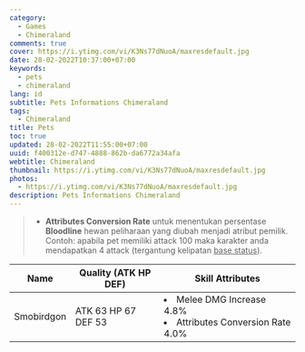 ```yaml
---
category:
  - Games
  - Chimeraland
comments: true
cover: https://i.ytimg.com/vi/K3Ns77dNuoA/maxresdefault.jpg
date: 28-02-2022T10:37:00+07:00
keywords:
  - pets
  - chimeraland
lang: id
subtitle: Pets Informations Chimeraland
tags:
  - Chimeraland
title: Pets
toc: true
updated: 28-02-2022T11:55:00+07:00
uuid: f400312e-d747-4888-862b-da6772a34afa
webtitle: Chimeraland
thumbnail: https://i.ytimg.com/vi/K3Ns77dNuoA/maxresdefault.jpg
photos:
  - https://i.ytimg.com/vi/K3Ns77dNuoA/maxresdefault.jpg
description: Pets Informations Chimeraland
---
```


<blockquote>
  <ul>
    <li>
      <b>Attributes Conversion Rate</b> untuk menentukan persentase <b>Bloodline</b> hewan peliharaan yang diubah
      menjadi atribut pemilik. Contoh: apabila pet memiliki attack 100 maka karakter anda mendapatkan 4 attack
      (tergantung kelipatan <u>base status</u>).
    </li>
  </ul>
</blockquote>

<table id="pet-tree">
  <thead>
    <tr>
      <th>Name</th>
      <th>Quality (ATK HP DEF)</th>
      <th>Skill Attributes</th>
    </tr>
  </thead>
  <tbody>
    <tr>
      <td>Smobirdgon</td>
      <td>ATK 63 HP 67 DEF 53</td>
      <td>
        <li>Melee DMG Increase 4.8%</li>
        <li>Attributes Conversion Rate 4.0%</li>
      </td>
    </tr>
  </tbody>
</table>

<link rel="stylesheet" href="https://cdn.datatables.net/1.11.4/css/jquery.dataTables.min.css" />
<script src="https://code.jquery.com/jquery-3.5.1.js"></script>
<script src="https://cdn.datatables.net/1.11.4/js/jquery.dataTables.min.js"></script>
<script>
  document.addEventListener("DOMContentLoaded", function () {
    let table = new DataTable("table#pet-tree", {
      ajax: function (d, cb) {
        fetch("https://backend.webmanajemen.com/chimeraland/pets.php?json")
          .then((response) => response.json())
          .then((data) => {
            /**
             * @type {string[][]}
             **/
            const items = data.data;
            for (let i = 0; i < items.length; i++) {
              const item = items[i];
              console.log(item);
              //const attr = item.attr
            }
            return cb(data);
          });
      },
      columns: [{ data: "name" }, { data: "qty" }, { data: "attr" }],
    });
  });
</script>
<script src='Pets/script.js'></script>
<link rel="stylesheet" href="Pets/style.css" />